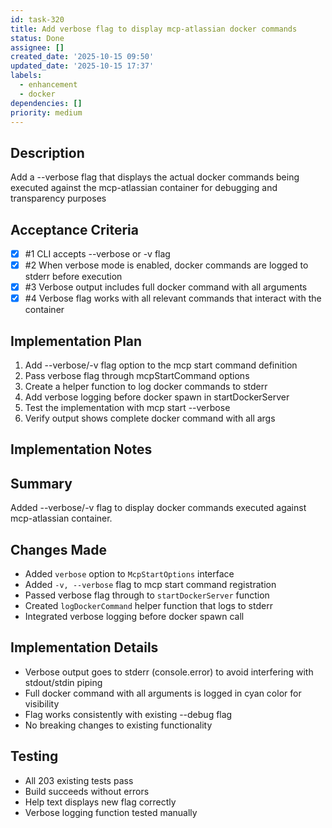 ```yaml
---
id: task-320
title: Add verbose flag to display mcp-atlassian docker commands
status: Done
assignee: []
created_date: '2025-10-15 09:50'
updated_date: '2025-10-15 17:37'
labels:
  - enhancement
  - docker
dependencies: []
priority: medium
---
```


## Description

<!-- SECTION:DESCRIPTION:BEGIN -->
Add a --verbose flag that displays the actual docker commands being executed against the mcp-atlassian container for debugging and transparency purposes
<!-- SECTION:DESCRIPTION:END -->

## Acceptance Criteria
<!-- AC:BEGIN -->
- [x] #1 CLI accepts --verbose or -v flag
- [x] #2 When verbose mode is enabled, docker commands are logged to stderr before execution
- [x] #3 Verbose output includes full docker command with all arguments
- [x] #4 Verbose flag works with all relevant commands that interact with the container
<!-- AC:END -->

## Implementation Plan

<!-- SECTION:PLAN:BEGIN -->
1. Add --verbose/-v flag option to the mcp start command definition
2. Pass verbose flag through mcpStartCommand options
3. Create a helper function to log docker commands to stderr
4. Add verbose logging before docker spawn in startDockerServer
5. Test the implementation with mcp start --verbose
6. Verify output shows complete docker command with all args
<!-- SECTION:PLAN:END -->

## Implementation Notes

<!-- SECTION:NOTES:BEGIN -->
## Summary
Added --verbose/-v flag to display docker commands executed against mcp-atlassian container.

## Changes Made
- Added `verbose` option to `McpStartOptions` interface
- Added `-v, --verbose` flag to mcp start command registration
- Passed verbose flag through to `startDockerServer` function
- Created `logDockerCommand` helper function that logs to stderr
- Integrated verbose logging before docker spawn call

## Implementation Details
- Verbose output goes to stderr (console.error) to avoid interfering with stdout/stdin piping
- Full docker command with all arguments is logged in cyan color for visibility
- Flag works consistently with existing --debug flag
- No breaking changes to existing functionality

## Testing
- All 203 existing tests pass
- Build succeeds without errors
- Help text displays new flag correctly
- Verbose logging function tested manually
<!-- SECTION:NOTES:END -->

